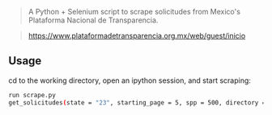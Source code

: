 > A Python + Selenium script to scrape solicitudes from Mexico's Plataforma Nacional de Transparencia.

> https://www.plataformadetransparencia.org.mx/web/guest/inicio


## Usage

cd to the working directory, open an ipython session, and start scraping:
```bash
run scrape.py
get_solicitudes(state = "23", starting_page = 5, spp = 500, directory = "./raw/")
```
